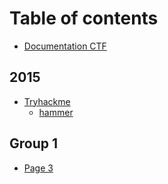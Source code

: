 # Table of contents

* [Documentation CTF](README.md)

## 2015

* [Tryhackme](2015/tryhackme/README.md)
  * [hammer](2015/tryhackme/hammer.md)

## Group 1

* [Page 3](group-1/page-3.md)
